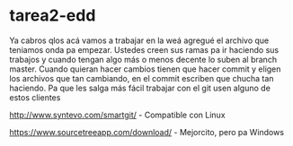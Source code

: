 # tarea2-edd
Ya cabros qlos acá vamos a trabajar en la weá agregué el archivo que teniamos onda pa empezar.
Ustedes creen sus ramas pa ir haciendo sus trabajos y cuando tengan algo más o menos decente lo suben al branch master.
Cuando quieran hacer cambios tienen que hacer commit y eligen los archivos que tan cambiando, en el commit escriben que chucha tan haciendo.
Pa que les salga más fácil trabajar con el git usen alguno de estos clientes

http://www.syntevo.com/smartgit/ - Compatible con Linux

https://www.sourcetreeapp.com/download/ - Mejorcito, pero pa Windows
